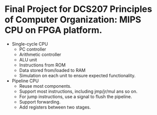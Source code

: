 # Final Project for DCS207 Principles of Computer Organization: MIPS CPU on FPGA platform.

* Single-cycle CPU
  * PC controller
  * Arithmetic controller
  * ALU unit
  * Instructions from ROM
  * Data stored from/loaded to RAM
  * Simulation on each unit to ensure expected functionality.
* Pipeline CPU
  * Reuse most components.
  * Support most instructions, including jmp/jr/mul ans so on.
  * For jump instructions, use a signal to flush the pipeline.
  * Support forwarding.
  * Add registers between two stages.